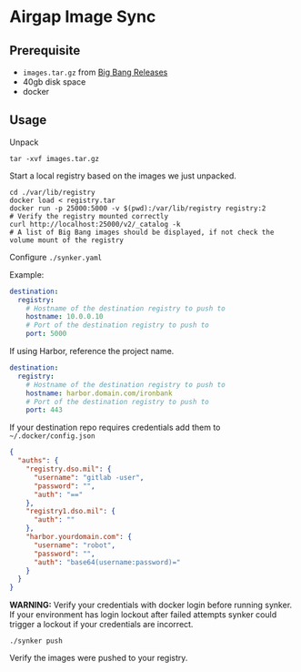 # Airgap Image Sync

## Prerequisite

- `images.tar.gz` from [Big Bang Releases](https://repo1.dso.mil/platform-one/big-bang/bigbang/-/releases)
- 40gb disk space
- docker

## Usage

Unpack

```shell
tar -xvf images.tar.gz
```

Start a local registry based on the images we just unpacked.

```shell
cd ./var/lib/registry
docker load < registry.tar
docker run -p 25000:5000 -v $(pwd):/var/lib/registry registry:2
# Verify the registry mounted correctly
curl http://localhost:25000/v2/_catalog -k
# A list of Big Bang images should be displayed, if not check the volume mount of the registry
```

Configure `./synker.yaml`

Example:

```yaml
destination:
  registry:
    # Hostname of the destination registry to push to
    hostname: 10.0.0.10
    # Port of the destination registry to push to
    port: 5000
```

If using Harbor, reference the project name.

```yaml
destination:
  registry:
    # Hostname of the destination registry to push to
    hostname: harbor.domain.com/ironbank
    # Port of the destination registry to push to
    port: 443
```

If your destination repo requires credentials add them to `~/.docker/config.json`

```json
{
  "auths": {
    "registry.dso.mil": {
      "username": "gitlab -user",
      "password": "",
      "auth": "=="
    },
    "registry1.dso.mil": {
      "auth": ""
    },
    "harbor.yourdomain.com": {
      "username": "robot",
      "password": "",
      "auth": "base64(username:password)="
    }
  }
}
```

**WARNING:** Verify your credentials with docker login before running synker. If your environment has login lockout after failed attempts synker could trigger a lockout if your credentials are incorrect.

```shell
./synker push
```

Verify the images were pushed to your registry.

